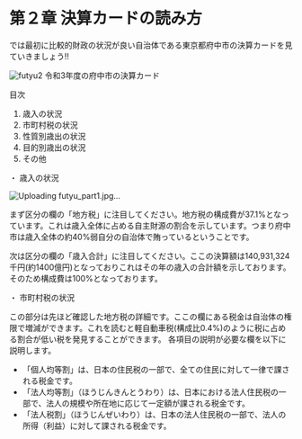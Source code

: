 # 第２章 決算カードの読み方


では最初に比較的財政の状況が良い自治体である東京都府中市の決算カードを見ていきましょう!!

![futyu2](https://github.com/user-attachments/assets/da8eeb52-2983-4bfe-bba0-7627a5cf266b)
令和3年度の府中市の決算カード

目次
1. 歳入の状況
2. 市町村税の状況
3. 性質別歳出の状況
4. 目的別歳出の状況
5. その他




・ 歳入の状況

![Uploading futyu_part1.jpg…]()


まず区分の欄の「地方税」に注目してください。地方税の構成費が37.1%となっています。これは歳入全体に占める自主財源の割合を示しています。つまり府中市は歳入全体の約40%弱自分の自治体で賄っているということです。


次は区分の欄の「歳入合計」に注目してください。ここの決算額は140,931,324千円(約1400億円)となっておりこれはその年の歳入の合計額を示しております。そのため構成費は100%となっております。


・ 市町村税の状況

この部分は先ほど確認した地方税の詳細です。ここの欄にある税金は自治体の権限で増減ができます。これを読むと軽自動車税(構成比0.4%)のように税に占める割合が低い税を発見することができます。
各項目の説明が必要な欄を以下に説明します。
- 「個人均等割」は、日本の住民税の一部で、全ての住民に対して一律で課される税金です。
- 「法人均等割」（ほうじんきんとうわり）は、日本における法人住民税の一部で、法人の規模や所在地に応じて一定額が課される税金です。
- 「法人税割」（ほうじんぜいわり）は、日本の法人住民税の一部で、法人の所得（利益）に対して課される税金です。
